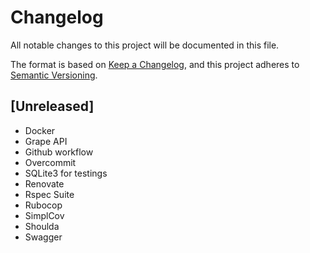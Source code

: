 # Changelog
All notable changes to this project will be documented in this file.

The format is based on [Keep a Changelog](https://keepachangelog.com/en/1.0.0/),
and this project adheres to [Semantic Versioning](https://semver.org/spec/v2.0.0.html).

## [Unreleased]
- Docker
- Grape API
- Github workflow
- Overcommit
- SQLite3 for testings
- Renovate
- Rspec Suite
- Rubocop
- SimplCov
- Shoulda
- Swagger

